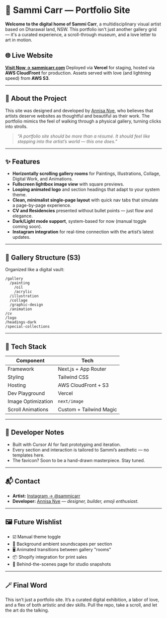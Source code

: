 # 🎨 Sammi Carr — Portfolio Site

**Welcome to the digital home of Sammi Carr**, a multidisciplinary visual artist based on Dharawal land, NSW. This portfolio isn't just another gallery grid — it's a curated experience, a scroll-through museum, and a love letter to art in motion.

## 🌐 Live Website

[**Visit Now → sammicarr.com**](https://sammicarr.com)
Deployed via **Vercel** for staging, hosted via **AWS CloudFront** for production.
Assets served with love (and lightning speed) from **AWS S3**.

---

## 💌 About the Project

This site was designed and developed by [Annisa Nye](https://annisanye.com), who believes that artists deserve websites as thoughtful and beautiful as their work.
The portfolio mimics the feel of walking through a physical gallery, turning clicks into strolls.

> *“A portfolio site should be more than a résumé. It should feel like stepping into the artist’s world — this one does.”*

---

## ✨ Features

* **Horizontally scrolling gallery rooms** for Paintings, Illustrations, Collage, Digital Work, and Animations.
* **Fullscreen lightbox image view** with square previews.
* **Looping animated logo** and section headings that adapt to your system theme.
* **Clean, minimalist single-page layout** with quick nav tabs that simulate a page-by-page experience.
* **CV and Residencies** presented without bullet points — just flow and elegance.
* **Dark/Light mode support**, system-based for now (manual toggle coming soon).
* **Instagram integration** for real-time connection with the artist’s latest updates.

---

## 📁 Gallery Structure (S3)

Organized like a digital vault:

```
/gallery
  /painting
    /oil
    /acrylic
  /illustration
  /collage
  /graphic-design
  /animation
/cv
/logo
/headings-dark
/special-collections
```

---

## 🔧 Tech Stack

| Component          | Tech                    |
| ------------------ | ----------------------- |
| Framework          | Next.js + App Router    |
| Styling            | Tailwind CSS            |
| Hosting            | AWS CloudFront + S3     |
| Dev Playground     | Vercel                  |
| Image Optimization | `next/image`            |
| Scroll Animations  | Custom + Tailwind Magic |

---

## 🧠 Developer Notes

* Built with Cursor AI for fast prototyping and iteration.
* Every section and interaction is tailored to Sammi’s aesthetic — no templates here.
* The favicon? Soon to be a hand-drawn masterpiece. Stay tuned.

---

## 📬 Contact

* **Artist:** [Instagram → @sammicarr](https://instagram.com/sammicarr)
* **Developer:** [Annisa Nye](mailto:annisanye@outlook.com) — *designer, builder, emoji enthusiast.*

---

## 🖼️ Future Wishlist

* ☑️ Manual theme toggle
* 🎵 Background ambient soundscapes per section
* 🖥️ Animated transitions between gallery "rooms"
* 📦 Shopify integration for print sales
* 📸 Behind-the-scenes page for studio snapshots

---

## 🪄 Final Word

This isn’t just a portfolio site.
It’s a curated digital exhibition, a labor of love, and a flex of both artistic and dev skills.
Pull the repo, take a scroll, and let the art do the talking.
